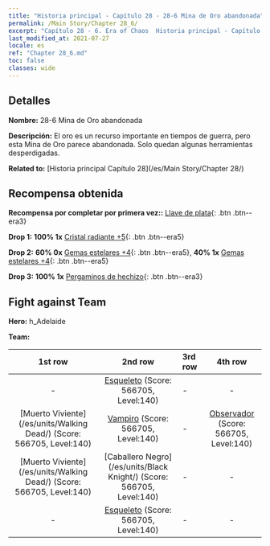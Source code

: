 ```yaml
---
title: "Historia principal - Capítulo 28 - 28-6 Mina de Oro abandonada"
permalink: /Main Story/Chapter 28_6/
excerpt: "Capítulo 28 - 6. Era of Chaos  Historia principal - Capítulo 28_6. 28-6 Mina de Oro abandonada"
last_modified_at: 2021-07-27
locale: es
ref: "Chapter 28_6.md"
toc: false
classes: wide
---
```


## Detalles

 **Nombre:** 28-6 Mina de Oro abandonada

 **Descripción:** El oro es un recurso importante en tiempos de guerra, pero esta Mina de Oro parece abandonada. Solo quedan algunas herramientas desperdigadas.

 **Related to:** [Historia principal Capítulo 28](/es/Main Story/Chapter 28/)

## Recompensa obtenida

 **Recompensa por completar por primera vez::** [Llave de plata](/ItemsES/con_693/){: .btn .btn--era3}

 **Drop 1:** **100% 1x** [Cristal radiante +5](/ItemsES/mat_101/){: .btn .btn--era5}

 **Drop 2:** **60% 0x** [Gemas estelares +4](/ItemsES/mat_93/){: .btn .btn--era5}, **40% 1x** [Gemas estelares +4](/ItemsES/mat_93/){: .btn .btn--era5}

 **Drop 3:** **100% 1x** [Pergaminos de hechizo](/ItemsES/con_694/){: .btn .btn--era3}


## Fight against Team
 **Hero:** h_Adelaide

 **Team:**


  | 1st row | 2nd row | 3rd row | 4th row |
  |:----:|:----:|:----|:----:|
  | - | [Esqueleto](/es/units/Skeleton/) (Score: 566705, Level:140)  | - | - |
  | [Muerto Viviente](/es/units/Walking Dead/) (Score: 566705, Level:140)  | [Vampiro](/es/units/Vampire/) (Score: 566705, Level:140)  | - | [Observador](/es/units/Beholder/) (Score: 566705, Level:140)  |
  | [Muerto Viviente](/es/units/Walking Dead/) (Score: 566705, Level:140)  | [Caballero Negro](/es/units/Black Knight/) (Score: 566705, Level:140)  | - | - |
  | - | [Esqueleto](/es/units/Skeleton/) (Score: 566705, Level:140)  | - | - |


